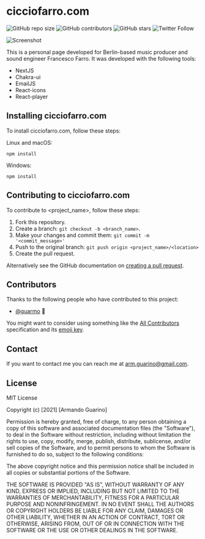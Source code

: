 # cicciofarro.com

![GitHub repo size](https://img.shields.io/github/repo-size/guarmo/cicciofarro)
![GitHub contributors](https://img.shields.io/github/contributors/guarmo/cicciofarro)
![GitHub stars](https://img.shields.io/github/stars/guarmo/cicciofarro?style=social)
![Twitter Follow](https://img.shields.io/twitter/follow/_guarmo?style=social)

![Screenshot](Screenshot.png)

This is a personal page developed for Berlin-based music producer and sound engineer Francesco Farro. 
It was developed with the following tools:
<ul>
  <li>NextJS</li>
  <li>Chakra-ui</li>
  <li>EmailJS</li>
  <li>React-icons</li>
  <li>React-player</li>
  </ul>

## Installing cicciofarro.com

To install cicciofarro.com, follow these steps:

Linux and macOS:
```
npm install
```

Windows:
```
npm install
```

## Contributing to cicciofarro.com
<!--- If your README is long or you have some specific process or steps you want contributors to follow, consider creating a separate CONTRIBUTING.md file--->
To contribute to <project_name>, follow these steps:

1. Fork this repository.
2. Create a branch: `git checkout -b <branch_name>`.
3. Make your changes and commit them: `git commit -m '<commit_message>'`
4. Push to the original branch: `git push origin <project_name>/<location>`
5. Create the pull request.

Alternatively see the GitHub documentation on [creating a pull request](https://help.github.com/en/github/collaborating-with-issues-and-pull-requests/creating-a-pull-request).

## Contributors

Thanks to the following people who have contributed to this project:

* [@guarmo](https://github.com/guarmo) 📖

You might want to consider using something like the [All Contributors](https://github.com/all-contributors/all-contributors) specification and its [emoji key](https://allcontributors.org/docs/en/emoji-key).

## Contact

If you want to contact me you can reach me at <arm.guarino@gmail.com>.

## License

MIT License

Copyright (c) [2021] [Armando Guarino]

Permission is hereby granted, free of charge, to any person obtaining a copy
of this software and associated documentation files (the "Software"), to deal
in the Software without restriction, including without limitation the rights
to use, copy, modify, merge, publish, distribute, sublicense, and/or sell
copies of the Software, and to permit persons to whom the Software is
furnished to do so, subject to the following conditions:

The above copyright notice and this permission notice shall be included in all
copies or substantial portions of the Software.

THE SOFTWARE IS PROVIDED "AS IS", WITHOUT WARRANTY OF ANY KIND, EXPRESS OR
IMPLIED, INCLUDING BUT NOT LIMITED TO THE WARRANTIES OF MERCHANTABILITY,
FITNESS FOR A PARTICULAR PURPOSE AND NONINFRINGEMENT. IN NO EVENT SHALL THE
AUTHORS OR COPYRIGHT HOLDERS BE LIABLE FOR ANY CLAIM, DAMAGES OR OTHER
LIABILITY, WHETHER IN AN ACTION OF CONTRACT, TORT OR OTHERWISE, ARISING FROM,
OUT OF OR IN CONNECTION WITH THE SOFTWARE OR THE USE OR OTHER DEALINGS IN THE
SOFTWARE.
